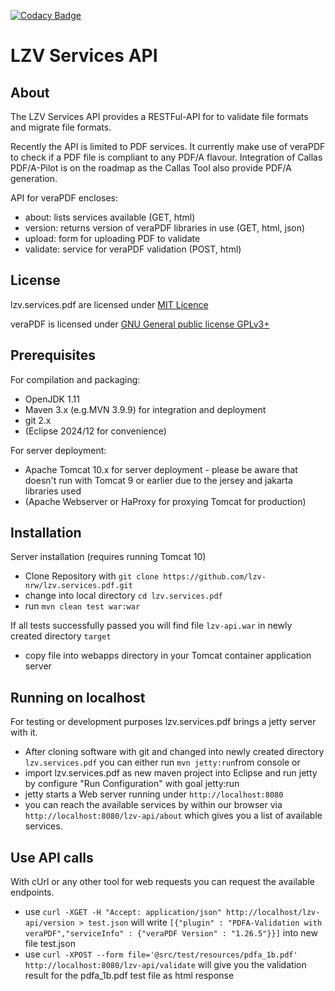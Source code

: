 [![Codacy Badge](https://app.codacy.com/project/badge/Grade/d24b672713a646e48b2b3a66e2e08de5)](https://app.codacy.com/gh/lzv-nrw/lzv.services.pdf/dashboard?utm_source=gh&utm_medium=referral&utm_content=&utm_campaign=Badge_grade)

# LZV Services API #

## About ##

The LZV Services API provides a RESTFul-API for to validate file formats and migrate file formats.

Recently the API is limited to PDF services. It currently make use of veraPDF to check if a PDF file is compliant to any PDF/A flavour. Integration of Callas PDF/A-Pilot is on the roadmap as the Callas Tool also provide PDF/A generation.
    
API for veraPDF encloses:

- about: lists services available (GET, html)
- version: returns version of veraPDF libraries in use (GET, html, json)
- upload: form for uploading PDF to validate
- validate: service for veraPDF validation (POST, html)

## License ##

lzv.services.pdf are licensed under [MIT Licence](LICENSE)

veraPDF is licensed under [GNU General public license GPLv3+](https://docs.verapdf.org/develop/LICENSE.GPL)

## Prerequisites ##

For compilation and packaging:

- OpenJDK 1.11
- Maven 3.x (e.g.MVN 3.9.9) for integration and deployment
- git 2.x
- (Eclipse 2024/12 for convenience)

For server deployment:
 
- Apache Tomcat 10.x for server deployment - please be aware that doesn't run with Tomcat 9 or earlier due to the jersey and jakarta libraries used
- (Apache Webserver or HaProxy for proxying Tomcat for production) 


## Installation ##

Server installation (requires running Tomcat 10) 
- Clone Repository with `git clone https://github.com/lzv-nrw/lzv.services.pdf.git`
- change into local directory `cd lzv.services.pdf`
- run `mvn clean test war:war`

If all tests successfully passed you will find file `lzv-api.war` in newly created directory `target`

- copy file into webapps directory in your Tomcat container application server

## Running on localhost ##

For testing or development purposes lzv.services.pdf brings a jetty server with it. 

- After cloning software with git and changed into newly created directory `lzv.services.pdf` you can either run `mvn jetty:run`from console or
- import lzv.services.pdf as new maven project into Eclipse and run jetty by configure "Run Configuration" with goal jetty:run
- jetty starts a Web server running under `http://localhost:8080`
- you can reach the available services by within our browser via `http://localhost:8080/lzv-api/about` which gives you a list of available services. 
  
## Use API calls ##

With cUrl or any other tool for web requests you can request the available endpoints.

- use `curl -XGET -H "Accept: application/json" http://localhost/lzv-api/version > test.json` will write `[{"plugin" : "PDFA-Validation with veraPDF","serviceInfo" : {"veraPDF Version" : "1.26.5"}}]` into new file test.json
- use 
`curl -XPOST --form file='@src/test/resources/pdfa_1b.pdf'  http://localhost:8080/lzv-api/validate` will give you the validation result for the pdfa_1b.pdf test file as html response
 


